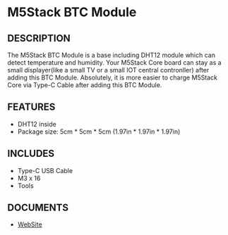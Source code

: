 # M5Stack BTC Module

## DESCRIPTION

The M5Stack BTC Module is a base including DHT12 module which can detect temperature and humidity. Your M5Stack Core board can stay as a small displayer(like a small TV or a small IOT central contronller) after adding this BTC Module.
Absolutely, it is more easier to charge M5Stack Core via Type-C Cable after adding this BTC Module.

## FEATURES

- DHT12 inside 
- Package size: 5cm * 5cm * 5cm (1.97in * 1.97in * 1.97in)

## INCLUDES

- Type-C USB Cable
- M3 x 16
- Tools

## DOCUMENTS

- [WebSite](https://m5stack.com)



